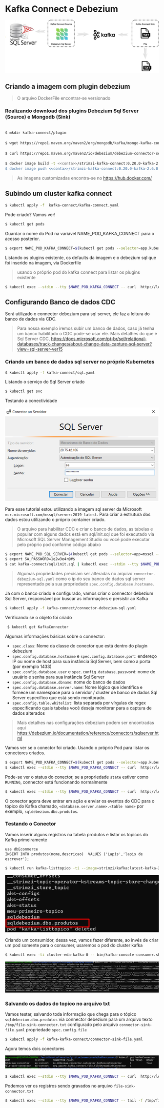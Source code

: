# Kafka Connect e Debezium

![](../documentos/arc-event-driven-kafka-connect.png)

## Criando a imagem com plugin debezium

> O arquivo DockerFile encontrar-se versionado

### Realizando download dos plugins Debezium Sql Server (Source) e Mongodb (Sink)

```sh

$ mkdir kafka-connect/plugin

$ wget https://repo1.maven.org/maven2/org/mongodb/kafka/mongo-kafka-connect/1.6.1/mongo-kafka-connect-1.6.1-all.jar -P kafka-connect/plugin

$ curl https://repo1.maven.org/maven2/io/debezium/debezium-connector-sqlserver/1.6.2.Final/debezium-connector-sqlserver-1.6.2.Final-plugin.tar.gz | tar xvz -C kafka-connect/plugin

$ docker image build -t <<conta>>/strimzi-kafka-connect:0.20.0-kafka-2.6.0  -f kafka-connect/Dockerfile .
$ docker image push <<conta>>/strimzi-kafka-connect:0.20.0-kafka-2.6.0
```

> As imagens customizadas encontra-se no https://hub.docker.com/

## Subindo um cluster kafka connect

```sh
$ kubectl apply -f  kafka-connect/kafka-connect.yaml
```

Pode criado? Vamos ver!

```sh
$ kubectl get pods
```

Guardar o nome do Pod na variável NAME_POD_KAFKA_CONNECT para o acesso posterior.

```sh
$ export NAME_POD_KAFKA_CONNECT=$(kubectl get pods --selector=app.kubernetes.io/instance=my-connect --output=jsonpath={.items..metadata.name})
```

Listando os plugins existente, os defaults da imagem e o debezium sql que foi inserido na imagem, via Dockerfile

> usando o próprio pod do kafka connect para listar os plugins existente
```sh
$ kubectl exec --stdin --tty $NAME_POD_KAFKA_CONNECT -- curl  http://localhost:8083/connector-plugins
```

## Configurando Banco de dados CDC

Será utilizado o connector debezium para sql server, ele faz a leitura do banco de dados via CDC. 

> Para nossa exemplo iremos subir um banco de dados, caso já tenha um banco habilitado o CDC pode-se usar ele.
Mais detalhes do que é Sql Server CDC, https://docs.microsoft.com/pt-br/sql/relational-databases/track-changes/about-change-data-capture-sql-server?view=sql-server-ver15


### Criando um banco de dados sql server no próprio Kubernetes

```sh
$ kubectl apply -f kafka-connect/sql.yaml
```

Listando o serviço do Sql Server criado

```sh
$ kubectl get svc
```

Testando a conectividade

![](../documentos/sql-server-connect.png)

Para esse tutorial estou utilizando a imagem sql server da Microsoft `mcr.microsoft.com/mssql/server:2019-latest`.
Para criar a estrutura dos dados estou utilizando o próprio container criado.

> O arquivo para habilitar CDC e criar o banco de dados, as tabelas e popular com alguns dados está em sql/init.sql que foi executado via Microsoft SQL Server Management Studio ou você pode executar pelo próprio pod conforme código abaixo

```sh
$ export NAME_POD_SQL_SERVER=$(kubectl get pods --selector=app=mssql --output=jsonpath={.items..metadata.name})
$ export SA_PASSWORD=1q2w3e4r@#$
$ cat kafka-connect/sql/init.sql | kubectl exec --stdin --tty $NAME_POD_SQL_SERVER -- /opt/mssql-tools/bin/sqlcmd -U sa -P $SA_PASSWORD
```

> Algumas propriedades precisam ser alteradas no arquivo `connector-debezium-sql.yaml` como o ip do seu banco de dados sql server representado pela sua propriedade `spec.config.database.hostname`.



Já com o banco criado e configurado, vamos criar o connector debezium Sql Server, responsável por buscar as informações e persistir ao Kafka

```sh
$ kubectl apply -f kafka-connect/connector-debezium-sql.yaml
```

Verificando se o objeto foi criado

```sh
 $ kubectl get KafkaConnector
```


Algumas informações básicas sobre o connector:

* `spec.class`: Nome da classe do conector que está dentro do plugin debezium
* `spec.config.database.hostname` e `spec.config.database.port`: endereço IP ou nome de host para sua instância Sql Server, bem como a porta (por exemplo 1433)
* `spec.config.database.user` e `spec.config.database.password`: nome de usuário e senha para sua instância Sql Server
* `spec.config.database.dbname`: nome do banco de dados
* `spec.config.database.server.name`: Nome lógico que identifica e fornece um namespace para o servidor / cluster de banco de dados Sql Server específico que está sendo monitorado.
* `spec.config.table.whitelist`: lista separada por vírgulas de regex especificando quais tabelas você deseja monitorar para a captura de dados alterados


> Mais detalhes nas configurações debezium podem ser encontradas aqui
https://debezium.io/documentation/reference/connectors/sqlserver.html


Vamos ver se o conector foi criado. Usando o próprio Pod para listar os conectores criados.

```sh
$ export NAME_POD_KAFKA_CONNECT=$(kubectl get pods --selector=app.kubernetes.io/instance=my-connect --output=jsonpath={.items..metadata.name})
$ kubectl exec --stdin --tty $NAME_POD_KAFKA_CONNECT -- curl  http://localhost:8083/connectors
```

Pode-se ver o status do conector, se a propriedade `state` estiver como `RUNNING`, connector está funcionando normalmente

```sh
$ kubectl exec --stdin --tty $NAME_POD_KAFKA_CONNECT -- curl  http://localhost:8083/connectors/debezium-sql-connector/status
```

O conector agora deve entrar em ação e enviar os eventos do CDC para o tópico do Kafka chamado, `<database.server.name>.<table name>` por exemplo, `sqldebezium.dbo.produtos`.



### Testando o Conector

Vamos inserir alguns registros na tabela produtos e listar os topicos do Kafka primeiramente

```
use dbEcommerce
INSERT INTO produtos(nome,descricao)  VALUES ('Lapis','lapis de escrever');
```

```sh
$ kubectl run kafka-listtopico -ti --image=strimzi/kafka:latest-kafka-2.6.0 --rm=true --restart=Never -- bin/kafka-topics.sh --list --bootstrap-server cluster-eda-kafka-bootstrap:9092
```
![](../documentos/kafka-topicos.png)


Criando um consumidor, dessa vez, vamos fazer diferente, ao invés de criar um pod somente para o consumer, usaremos
o pod do cluster kafka

```sh
$ kubectl exec -ti cluster-eda-kafka-0 -- bin/kafka-console-consumer.sh --bootstrap-server cluster-eda-kafka-bootstrap:9092 --topic sqldebezium.dbo.produtos
```



![](../documentos/mensagens.png)



### Salvando os dados do topico no arquivo txt

Vamos testar, salvando toda informação que chega para o tópico `sqldebezium.dbo.produtos` via connector debezium para um arquivo texto `/tmp/file-sink-connector.txt` configurado pelo arquivo `connector-sink-file.yaml` propriedade `spec.config.file`


```sh
$ kubectl apply -f kafka-kafka-connect/connector-sink-file.yaml
```

Agora temos dois conectores

![](../documentos/connectores.png)


```sh
$ kubectl exec --stdin --tty $NAME_POD_KAFKA_CONNECT -- curl  http://localhost:8083/connectors/file-sink-connector/
```


Podemos ver os registros sendo gravados no arquivo `file-sink-connector.txt`
```sh
$ kubectl exec --stdin --tty $NAME_POD_KAFKA_CONNECT -- tail -f /tmp/file-sink-connector.txt
```
